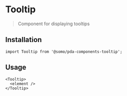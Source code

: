 # Tooltip

> Component for displaying tooltips

## Installation

```
import Tooltip from '@somo/pda-components-tooltip';
```

## Usage

```
<Tooltip>
  <element />
</Tooltip>
```
